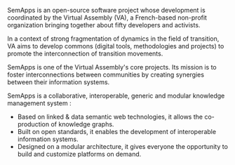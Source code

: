 SemApps is an open-source software project whose development is coordinated by the Virtual Assembly (VA), a French-based non-profit organization bringing together about fifty developers and activists. 

In a context of strong fragmentation of dynamics in the field of transition, VA aims to develop commons (digital tools, methodologies and projects) to promote the interconnection of transition movements.

SemApps is one of the Virtual Assembly's core projects. Its mission is to foster interconnections between communities by creating synergies between their information systems.

SemApps is a collaborative, interoperable, generic and modular knowledge management system :

- Based on linked & data semantic web technologies, it allows the co-production of knowledge graphs. 
- Built on open standards, it enables the development of interoperable information systems. 
- Designed on a modular architecture, it gives everyone the opportunity to build and customize platforms on demand.

